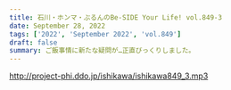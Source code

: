 ```yaml
---
title: 石川・ホンマ・ぶるんのBe-SIDE Your Life! vol.849-3
date: September 28, 2022
tags: ['2022', 'September 2022', 'vol.849']
draft: false
summary: ご飯事情に新たな疑問が…正直びっくりしました。
---
```


http://project-phi.ddo.jp/ishikawa/ishikawa849_3.mp3